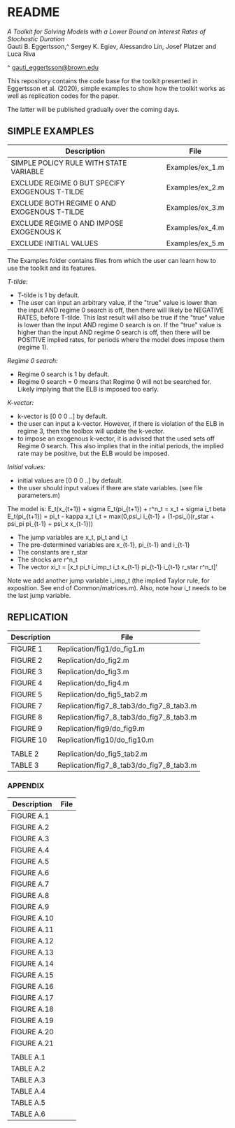 # README

*A Toolkit for Solving Models with a Lower Bound on Interest Rates of Stochastic Duration*  
Gauti B. Eggertsson,^ Sergey K. Egiev, Alessandro Lin, Josef Platzer and Luca Riva  

^ gauti_eggertsson@brown.edu  

This repository contains the code base for the toolkit presented in Eggertsson et al. (2020), simple examples to show how the toolkit works as well as replication codes for the paper.

The latter will be published gradually over the coming days.  


## SIMPLE EXAMPLES

| Description  | File |
| -- | -- |
| SIMPLE POLICY RULE WITH STATE VARIABLE | Examples/ex_1.m   |
| EXCLUDE REGIME 0 BUT SPECIFY EXOGENOUS T-TILDE | Examples/ex_2.m |
| EXCLUDE BOTH REGIME 0 AND EXOGENOUS T-TILDE | Examples/ex_3.m |
| EXCLUDE REGIME 0 AND IMPOSE EXOGENOUS K | Examples/ex_4.m |
| EXCLUDE INITIAL VALUES | Examples/ex_5.m |

The Examples folder contains files from which the user can learn how to use the toolkit and its features.

*T-tilde:*
- T-tilde is 1 by default.
- The user can input an arbitrary value, if the "true" value is lower than the input AND regime 0 search is off, then there will likely be NEGATIVE RATES, before T-tilde. This last result will also be true if the "true" value is lower than the input AND regime 0 search is on. If the "true" value is higher than the input AND regime 0 search is off, then there will be POSITIVE implied rates, for periods where the model does impose them (regime 1).

*Regime 0 search:*
- Regime 0 search is 1 by default.
- Regime 0 search = 0 means that Regime 0 will not be searched for. Likely implying that the ELB is imposed too early.

*K-vector:*
- k-vector is [0 0 0 ..]  by default.
- the user can input a k-vector. However, if there is violation of the ELB in regime 3, then the toolbox will update the k-vector.
- to impose an exogenous k-vector, it is advised that the used sets off Regime 0 search. This also implies that in the initial periods, the implied rate may be positive, but the ELB would be imposed.

*Initial values:*
- initial values are [0 0 0 ..]  by default.
- the user should input values if there are state variables. (see file parameters.m)

The model is:
E_t(x_{t+1}) + sigma E_t(pi_{t+1}) + r^n_t = x_t + sigma i_t
beta E_t(pi_{t+1}) = pi_t - kappa x_t
i_t = max(0,psi_i i_{t-1} + (1-psi_i)(r_star + psi_pi pi_{t-1} + psi_x x_{t-1}))

- The jump variables are x_t, pi_t and i_t
- The pre-determined variables are x_{t-1}, pi_{t-1} and i_{t-1}
- The constants are r_star
- The shocks are r^n_t
- The vector xi_t = [x_t pi_t i_imp_t i_t x_{t-1} pi_{t-1} i_{t-1} r_star r^n_t]'

Note we add another jump variable i_imp_t (the implied Taylor rule, for exposition. See end of Common/matrices.m). Also, note how i_t needs to be the last jump variable.

## REPLICATION

| Description  | File |
| -- | -- |
| FIGURE  1 | Replication/fig1/do_fig1.m |  
| FIGURE  2  | Replication/do_fig2.m |
| FIGURE  3  | Replication/do_fig3.m |
| FIGURE  4  | Replication/do_fig4.m |
| FIGURE  5  | Replication/do_fig5_tab2.m |
| FIGURE  7  | Replication/fig7_8_tab3/do_fig7_8_tab3.m | 
| FIGURE  8  | Replication/fig7_8_tab3/do_fig7_8_tab3.m
| FIGURE  9  | Replication/fig9/do_fig9.m |  
| FIGURE 10  | Replication/fig10/do_fig10.m |
|||
TABLE   2  | Replication/do_fig5_tab2.m |
TABLE   3  | Replication/fig7_8_tab3/do_fig7_8_tab3.m |

### APPENDIX

| Description  | File |
| -- | -- |
| FIGURE A.1  ||
| FIGURE A.2  ||
| FIGURE A.3  ||
| FIGURE A.4  ||
| FIGURE A.5  ||
| FIGURE A.6  ||
| FIGURE A.7  ||
| FIGURE A.8  ||
| FIGURE A.9  ||
| FIGURE A.10  ||
| FIGURE A.11  ||
| FIGURE A.12  ||
| FIGURE A.13  ||
| FIGURE A.14  ||
| FIGURE A.15  ||
| FIGURE A.16  ||
| FIGURE A.17  ||
| FIGURE A.18  ||
| FIGURE A.19  ||
| FIGURE A.20  ||
| FIGURE A.21 ||
|||
TABLE A.1  ||
TABLE A.2  ||
TABLE A.3  ||
TABLE A.4  ||
TABLE A.5  ||
TABLE A.6  ||